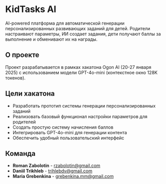 # KidTasks AI

AI-powered платформа для автоматической генерации персонализированных развивающих заданий для детей. Родители настраивают параметры, ИИ создает задания, дети получают баллы за выполнение и обменивают их на награды.

## О проекте

Проект разрабатывается в рамках хакатона Ogon AI (20-27 января 2025) с использованием модели GPT-4o-mini (контекстное окно 128K токенов).

## Цели хакатона

- Разработать прототип системы генерации персонализированных заданий
- Реализовать базовый функционал настройки параметров для родителей
- Создать простую систему начисления баллов
- Интегрировать GPT-4o-mini для генерации контента
- Обеспечить удобный пользовательский интерфейс

## Команда

- **Roman Zabolotin** - rzabolotin@gmail.com
- **Daniil Trikhleb** - trihlebdv@gmail.com
- **Maria Grebenkina** - grebenkina.mm@gmail.com
